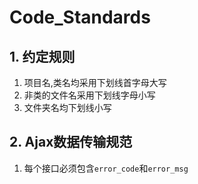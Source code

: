 # Code_Standards

## 1. 约定规则

1. 项目名,类名均采用下划线首字母大写
2. 非类的文件名采用下划线字母小写
3. 文件夹名均下划线小写

## 2. Ajax数据传输规范

1. 每个接口必须包含`error_code`和`error_msg`
